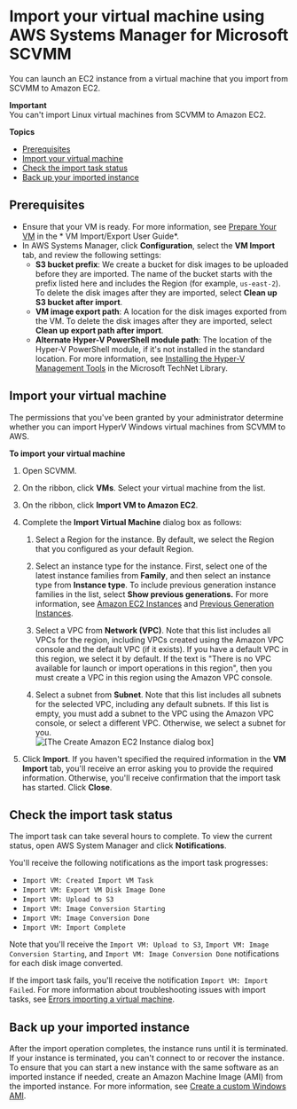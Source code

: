 # Import your virtual machine using AWS Systems Manager for Microsoft SCVMM<a name="scvmm-import-vm"></a>

You can launch an EC2 instance from a virtual machine that you import from SCVMM to Amazon EC2\.

**Important**  
You can't import Linux virtual machines from SCVMM to Amazon EC2\.

**Topics**
+ [Prerequisites](#scvmm-import-vm-prereqs)
+ [Import your virtual machine](#scvmm-importing)
+ [Check the import task status](#scvmm-import-status)
+ [Back up your imported instance](#scvmm-backup)

## Prerequisites<a name="scvmm-import-vm-prereqs"></a>
+ Ensure that your VM is ready\. For more information, see [Prepare Your VM](https://docs.aws.amazon.com/vm-import/latest/userguide/prepare-vm-image.html) in the * VM Import/Export User Guide*\.
+ In AWS Systems Manager, click **Configuration**, select the **VM Import** tab, and review the following settings:
  + **S3 bucket prefix**: We create a bucket for disk images to be uploaded before they are imported\. The name of the bucket starts with the prefix listed here and includes the Region \(for example, `us-east-2`\)\. To delete the disk images after they are imported, select **Clean up S3 bucket after import**\.
  + **VM image export path**: A location for the disk images exported from the VM\. To delete the disk images after they are imported, select **Clean up export path after import**\.
  + **Alternate Hyper\-V PowerShell module path**: The location of the Hyper\-V PowerShell module, if it's not installed in the standard location\. For more information, see [Installing the Hyper\-V Management Tools](http://technet.microsoft.com/en-us/library/dn632582.aspx#BKMK_SERVER) in the Microsoft TechNet Library\.

## Import your virtual machine<a name="scvmm-importing"></a>

The permissions that you've been granted by your administrator determine whether you can import HyperV Windows virtual machines from SCVMM to AWS\.

**To import your virtual machine**

1. Open SCVMM\.

1. On the ribbon, click **VMs**\. Select your virtual machine from the list\.

1. On the ribbon, click **Import VM to Amazon EC2**\.

1. Complete the **Import Virtual Machine** dialog box as follows:

   1. Select a Region for the instance\. By default, we select the Region that you configured as your default Region\.

   1. Select an instance type for the instance\. First, select one of the latest instance families from **Family**, and then select an instance type from **Instance type**\. To include previous generation instance families in the list, select **Show previous generations\.** For more information, see [Amazon EC2 Instances](https://aws.amazon.com/ec2/instance-types/) and [Previous Generation Instances](https://aws.amazon.com/ec2/previous-generation/)\.

   1. Select a VPC from **Network \(VPC\)**\. Note that this list includes all VPCs for the region, including VPCs created using the Amazon VPC console and the default VPC \(if it exists\)\. If you have a default VPC in this region, we select it by default\. If the text is "There is no VPC available for launch or import operations in this region", then you must create a VPC in this region using the Amazon VPC console\.

   1. Select a subnet from **Subnet**\. Note that this list includes all subnets for the selected VPC, including any default subnets\. If this list is empty, you must add a subnet to the VPC using the Amazon VPC console, or select a different VPC\. Otherwise, we select a subnet for you\.  
![\[The Create Amazon EC2 Instance dialog box\]](http://docs.aws.amazon.com/AWSEC2/latest/WindowsGuide/images/aws_systems_manager_import.png)

1. Click **Import**\. If you haven't specified the required information in the **VM Import** tab, you'll receive an error asking you to provide the required information\. Otherwise, you'll receive confirmation that the import task has started\. Click **Close**\.

## Check the import task status<a name="scvmm-import-status"></a>

The import task can take several hours to complete\. To view the current status, open AWS System Manager and click **Notifications**\.

You'll receive the following notifications as the import task progresses:
+ `Import VM: Created Import VM Task`
+ `Import VM: Export VM Disk Image Done`
+ `Import VM: Upload to S3`
+ `Import VM: Image Conversion Starting`
+ `Import VM: Image Conversion Done`
+ `Import VM: Import Complete`

Note that you'll receive the `Import VM: Upload to S3`, `Import VM: Image Conversion Starting`, and `Import VM: Image Conversion Done` notifications for each disk image converted\.

If the import task fails, you'll receive the notification `Import VM: Import Failed`\. For more information about troubleshooting issues with import tasks, see [Errors importing a virtual machine](scvmm-troubleshoot.md#scvmm-import-errors)\.

## Back up your imported instance<a name="scvmm-backup"></a>

After the import operation completes, the instance runs until it is terminated\. If your instance is terminated, you can't connect to or recover the instance\. To ensure that you can start a new instance with the same software as an imported instance if needed, create an Amazon Machine Image \(AMI\) from the imported instance\. For more information, see [Create a custom Windows AMI](Creating_EBSbacked_WinAMI.md)\.
